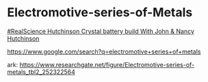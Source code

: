 # Electromotive-series-of-Metals
[#RealScience Hutchinson Crystal battery build With John &amp; Nancy Hutchinson](https://youtu.be/RM2xxjdBGH4?t=1679)

https://www.google.com/search?q=electromotive+series+of+metals

ark: https://www.researchgate.net/figure/Electromotive-series-of-metals_tbl2_252322564
